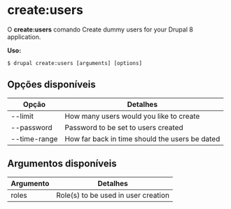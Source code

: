 # create:users
O **create:users** comando Create dummy users for your Drupal 8 application.

**Uso:**
```
$ drupal create:users [arguments] [options] 
```

## Opções disponíveis
Opção | Detalhes
-------|-------------
--limit | How many users would you like to create
--password | Password to be set to users created
--time-range | How far back in time should the users be dated

## Argumentos disponíveis
Argumento | Detalhes
---------|-------------
roles | Role(s) to be used in user creation
